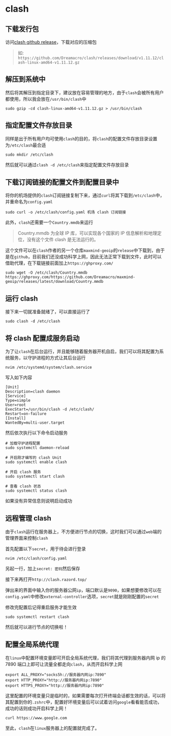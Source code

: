 # clash

## 下载发行包

访问[clash github release](https://github.com/Dreamacro/clash/releases)，下载对应的压缩包

> 如: `https://github.com/Dreamacro/clash/releases/download/v1.11.12/clash-linux-amd64-v1.11.12.gz`

## 解压到系统中

然后将其解压到指定目录下，建议放在容易管理的地方，由于`clash`会被所有用户都使用，所以我会放在`/usr/bin/clash`中

```shell
sudo gzip -cd clash-linux-amd64-v1.11.12.gz > /usr/bin/clash
```

## 指定配置文件存放目录

同样是出于所有用户均可使用`clash`的目的，将`clash`的配置文件存放目录设置为`/etc/clash`最合适

```shell
sudo mkdir /etc/clash
```

然后就可以通过`clash -d /etc/clash`来指定配置文件存放目录

## 下载订阅链接的配置文件到配置目录中

将你的机场提供的`clash`订阅链接复制下来，通过`curl`将其下载到`/etc/clash`中，并重命名为`config.yaml`

```shell
sudo curl -o /etc/clash/config.yaml 机场 clash 订阅链接
```

此外，`clash`还需要一个`Country.mmdb`来运行

> Country.mmdb 为全球 IP 库，可以实现各个国家的 IP 信息解析和地理定位，没有这个文件 clash 是无法运行的。

这个文件可以在`clash`作者的另一个仓库`maxmind-geoip`的`release`中下载到，由于是在`github`，目前我们还没成功科学上网，因此无法正常下载到文件，此时可以借助代理，在下载链接前面加上`https://ghproxy.com/`

```shell
sudo wget -O /etc/clash/Country.mmdb https://ghproxy.com/https://github.com/Dreamacro/maxmind-geoip/releases/latest/download/Country.mmdb
```

## 运行 clash

接下来一切就准备就绪了，可以直接运行了

```shell
sudo clash -d /etc/clash
```

## 将 clash 配置成服务启动

为了让`clash`在后台运行，并且能够随着服务器开机自启，我们可以将其配置为系统服务，以守护进程的方式让其后台运行

```shell
nvim /etc/systemd/system/clash.service
```

写入如下内容

```
[Unit]
Description=clash daemon
[Service]
Type=simple
User=root
ExecStart=/usr/bin/clash -d /etc/clash/
Restart=on-failure
[Install]
WantedBy=multi-user.target
```

然后依次执行以下命令启动服务

```shell
# 加载守护进程配置
sudo systemctl daemon-reload

# 开启刚才编写的 clash Unit
sudo systemctl enable clash

# 开启 clash 服务
sudo systemctl start clash

# 查看 clash 状态
sudo systemctl status clash
```

如果没有异常信息则说明启动成功

## 远程管理 clash

由于`clash`运行在服务器上，不方便进行节点的切换，这时我们可以通过`web`端的管理界面来控制`clash`

首先配置以下`secret`，用于待会进行登录

```shell
nvim /etc/clash/config.yaml
```

另起一行，加上`secret: 密码`然后保存

接下来再打开`http://clash.razord.top/`

弹出来的界面中输入你的服务器公网`ip`，端口默认是`9090`，如果想要修改可以在`config.yaml`中修改`external-controller`选项，`secret`就是刚刚配置的`secret`

修改完配置后记得重启服务才能生效

```shell
sudo systemctl restart clash
```

然后就可以进行节点的切换啦！

## 配置全局系统代理

在`linux`中配置环境变量即可开启全局系统代理，我们将其代理到服务器内网 ip 的 7890 端口上即可让流量全都走向`clash`，从而开启科学上网

```shell
export ALL_PROXY="socks5h://服务器内网ip:7890"
export HTTP_PROXY="http://服务器内网ip:7890"
export HTTPS_PROXY="http://服务器内网ip:7890"
```

这里配置的环境变量只是临时的，如果需要每次打开终端会话都生效的话，可以将其配置到你的`.zshrc`中，配置好环境变量后可以试着访问`google`看看能否成功，成功的话则成功开启科学上网！

```shell
curl https://www.google.com
```

至此，`clash`在`linux`服务器上的配置就完成了。
